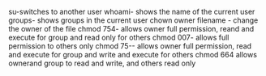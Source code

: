 su-switches to another user
whoami- shows the name of the current user
groups- shows groups in the current user
chown owner filename - change the owner of the file
chmod 754- allows owner full permission, reand and execute for group and read only for others
chmod 007- allows full permission to others only
chmod 75-- allows owner full permission, read and execute for group and write and execute for others
chmod 664 allows ownerand group  to read and write, and others read only
